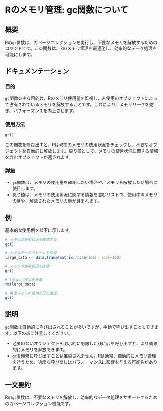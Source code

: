 <!--
Meta Description: # Rのメモリ管理: gc関数について ## 概要 Rの`gc`関数は、ガベージコレクションを実行し、不要なメモリを解放するためのコマンドです。この関数は、Rのメモリ管理を最適化し、効率的なデータ処理を可能にします。 ## ドキュメンテーション ### 目的 `gc`関数の主な目的は、Rのメモリ使用...
Meta Keywords: 関数は, large_data, rのメモリ管理, gc関数について, ガベージコレクションを実行し
-->

# Rのメモリ管理: gc関数について

## 概要
Rの`gc`関数は、ガベージコレクションを実行し、不要なメモリを解放するためのコマンドです。この関数は、Rのメモリ管理を最適化し、効率的なデータ処理を可能にします。

## ドキュメンテーション
### 目的
`gc`関数の主な目的は、Rのメモリ使用量を監視し、未使用のオブジェクトによって占有されているメモリを解放することです。これにより、メモリリークを防ぎ、パフォーマンスを向上させます。

### 使用方法
```R
gc()
```
この関数を呼び出すと、Rは現在のメモリの使用状況をチェックし、不要なオブジェクトを自動的に解放します。戻り値として、メモリの使用状況に関する情報を含むオブジェクトが返されます。

### 詳細
- `gc`関数は、メモリの使用量を確認したい場合や、メモリを解放したい場合に使用します。
- 戻り値は、メモリの使用状況に関する情報を含むリストで、使用中のメモリの量や、解放されたメモリの量が含まれます。

## 例
基本的な使用例を以下に示します。

```R
# メモリの使用状況を確認する
gc()
```

```R
# 大きなデータフレームを作成
large_data <- data.frame(matrix(rnorm(1e6), ncol=100))

# メモリの使用状況を確認
gc()

# large_dataを解放
rm(large_data)

# 再度メモリの使用状況を確認
gc()
```

## 説明
`gc`関数は自動的に呼び出されることが多いですが、手動で呼び出すこともできます。以下の点に注意してください。

- 必要のないオブジェクトを明示的に削除した後に`gc`を呼び出すと、より効果的にメモリを解放できます。
- `gc`を頻繁に呼び出すことは推奨されません。Rは通常、自動的にメモリ管理を行うため、過度な呼び出しはパフォーマンスに影響を与える可能性があります。

## 一文要約
Rの`gc`関数は、不要なメモリを解放し、効率的なデータ処理をサポートするためのガベージコレクション機能です。